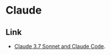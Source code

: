 # Claude


## Link

- [Claude 3.7 Sonnet and Claude Code](https://www.anthropic.com/news/claude-3-7-sonnet).


